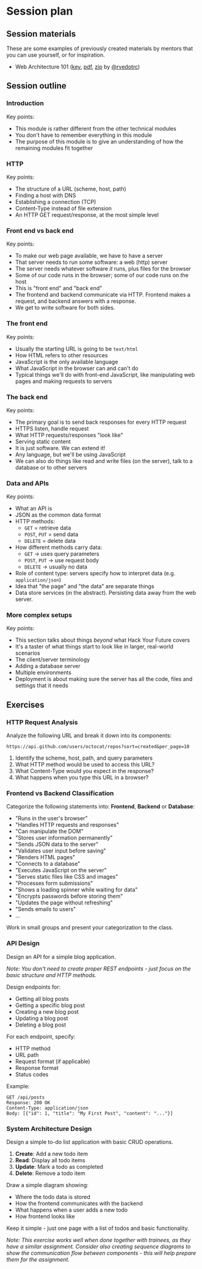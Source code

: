# Session plan

## Session materials

These are some examples of previously created materials by mentors that you can use yourself, or for inspiration.

- Web Architecture 101 ([key](session-materials/web-architecture-101.key), [pdf](session-materials/web-architecture-101.pdf), [zip](session-materials/web-architecture-101.zip) by [@rvedotrc](https://github.com/rvedotrc))

## Session outline

### Introduction

Key points:

- This module is rather different from the other technical modules
- You don't have to remember everything in this module
- The purpose of this module is to give an understanding of how the remaining modules fit together

### HTTP

Key points:

- The structure of a URL (scheme, host, path)
- Finding a host with DNS
- Establishing a connection (TCP)
- Content-Type instead of file extension
- An HTTP GET request/response, at the most simple level

### Front end vs back end

Key points:

- To make our web page available, we have to have a server
- That server needs to run some software: a web (http) server
- The server needs whatever software _it_ runs, plus files for the browser
- Some of our code runs in the browser; some of our code runs on the host
- This is "front end" and "back end"
- The frontend and backend communicate via HTTP. Frontend makes a request, and backend answers with a response.
- We get to write software for both sides.

### The front end

Key points:

- Usually the starting URL is going to be `text/html`
- How HTML refers to other resources
- JavaScript is the only available language
- What JavaScript in the browser can and can't do
- Typical things we'll do with front-end JavaScript, like manipulating web pages and making requests to servers

### The back end

Key points:

- The primary goal is to send back responses for every HTTP request
- HTTPS listen, handle request
- What HTTP requests/responses "look like"
- Serving static content
- It is just software. We can extend it!
- Any language, but we'll be using JavaScript
- We can also do things like read and write files (on the server), talk to a database or to other servers

### Data and APIs

Key points:

- What an API is
- JSON as the common data format
- HTTP methods:
  - `GET` = retrieve data
  - `POST`, `PUT` = send data
  - `DELETE` = delete data
- How different methods carry data:
  - `GET` → uses query parameters
  - `POST`, `PUT` → use request body
  - `DELETE` → usually no data
- Role of content type: servers specify how to interpret data (e.g. `application/json`)
- Idea that "the page" and "the data" are separate things
- Data store services (in the abstract). Persisting data away from the web server.

### More complex setups

Key points:

- This section talks about things _beyond_ what Hack Your Future covers
- It's a taster of what things start to look like in larger, real-world scenarios
- The client/server terminology
- Adding a database server
- Multiple environments
- Deployment is about making sure the server has all the code, files and settings that it needs

## Exercises

### HTTP Request Analysis

Analyze the following URL and break it down into its components:

```
https://api.github.com/users/octocat/repos?sort=created&per_page=10
```

1. Identify the scheme, host, path, and query parameters
2. What HTTP method would be used to access this URL?
3. What Content-Type would you expect in the response?
4. What happens when you type this URL in a browser?

### Frontend vs Backend Classification

Categorize the following statements into: **Frontend**, **Backend** or **Database**:

- "Runs in the user's browser"
- "Handles HTTP requests and responses"
- "Can manipulate the DOM"
- "Stores user information permanently"
- "Sends JSON data to the server"
- "Validates user input before saving"
- "Renders HTML pages"
- "Connects to a database"
- "Executes JavaScript on the server"
- "Serves static files like CSS and images"
- "Processes form submissions"
- "Shows a loading spinner while waiting for data"
- "Encrypts passwords before storing them"
- "Updates the page without refreshing"
- "Sends emails to users"
- ...

Work in small groups and present your categorization to the class.

### API Design

Design an API for a simple blog application.

_Note: You don't need to create proper REST endpoints - just focus on the basic structure and HTTP methods._

Design endpoints for:

- Getting all blog posts
- Getting a specific blog post
- Creating a new blog post
- Updating a blog post
- Deleting a blog post

For each endpoint, specify:

- HTTP method
- URL path
- Request format (if applicable)
- Response format
- Status codes

Example:

```
GET /api/posts
Response: 200 OK
Content-Type: application/json
Body: [{"id": 1, "title": "My First Post", "content": "..."}]
```

### System Architecture Design

Design a simple to-do list application with basic CRUD operations.

1. **Create**: Add a new todo item
2. **Read**: Display all todo items
3. **Update**: Mark a todo as completed
4. **Delete**: Remove a todo item

Draw a simple diagram showing:

- Where the todo data is stored
- How the frontend communicates with the backend
- What happens when a user adds a new todo
- How frontend looks like

Keep it simple - just one page with a list of todos and basic functionality.

_Note: This exercise works well when done together with trainees, as they have a similar assignment. Consider also creating sequence diagrams to show the communication flow between components - this will help prepare them for the assignment._
